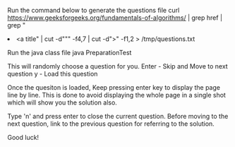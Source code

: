 Run the command below to generate the questions file
curl https://www.geeksforgeeks.org/fundamentals-of-algorithms/ | grep href | grep "<li><a title" | cut -d"\"" -f4,7 | cut -d">" -f1,2 > /tmp/questions.txt

Run the java class file
java PreparationTest

This will randomly choose a question for you.
Enter - Skip and Move to next question
y - Load this question

Once the quesiton is loaded, Keep pressing enter key to display the page line by line. This is done to avoid displaying the whole page in a single shot which will show you the solution also. 

Type 'n' and press enter to close the current question. Before moving to the next question, link to the previous question for referring to the solution.

Good luck!
